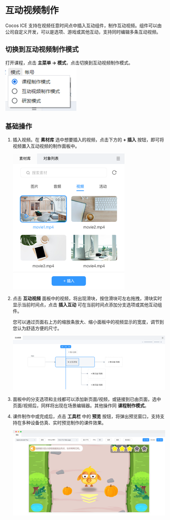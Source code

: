 # 互动视频制作

Cocos ICE 支持在视频任意时间点中插入互动组件，制作互动视频。组件可以由公司自定义开发，可以是选项、游戏或其他互动，支持同时编辑多条互动视频。

## 切换到互动视频制作模式

打开课程，点击 **主菜单 -> 模式**，点击切换到互动视频制作模式。
![模式切换](../img/Mode_switch.png)

## 基础操作

1. 插入视频。在 **素材库** 选中想要插入的视频，点击下方的 **+ 插入** 按钮，即可将视频置入互动视频的制作面板中。

    ![素材库](../../img/video_mode_material.png)

2. 点击 **互动视频** 面板中的视频，将出现滑块，按住滑块可左右拖拽，滑块实时显示当前时间点，点击 **插入互动** 可在当前时间点添加分支选项或其他互动组件。

    您可以通过页面右上方的缩放条放大、缩小面板中的视频显示的宽度，调节到您认为舒适方便的尺寸。

    ![制作](../../img/video_mode.png)

3. 面板中的分支选项和主线都可以添加新页面/视频，或链接到已由页面，选中页面/视频后，同样将出现在场景编辑器。其他操作同 **课程制作模式**。

4. 课件制作中或完成后，点击 **工具栏** 中的 **预览** 按钮，将弹出预览窗口，支持支持在多种设备仿真、实时预览制作的课件效果。

    ![预览](../img/Preview.png)
